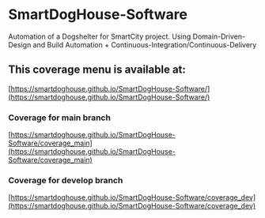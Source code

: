 # SmartDogHouse-Software
Automation of a Dogshelter for SmartCity project. 
Using Domain-Driven-Design and Build Automation + Continuous-Integration/Continuous-Delivery
## This coverage menu is available at: 
[https://smartdoghouse.github.io/SmartDogHouse-Software/](https://smartdoghouse.github.io/SmartDogHouse-Software/)

### Coverage for main branch
[https://smartdoghouse.github.io/SmartDogHouse-Software/coverage_main](https://smartdoghouse.github.io/SmartDogHouse-Software/coverage_main)

### Coverage for develop branch
[https://smartdoghouse.github.io/SmartDogHouse-Software/coverage_dev](https://smartdoghouse.github.io/SmartDogHouse-Software/coverage_dev)

